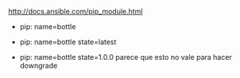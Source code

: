 http://docs.ansible.com/pip_module.html

- pip: name=bottle

- pip: name=bottle state=latest

- pip: name=bottle state=1.0.0
parece que esto no vale para hacer downgrade
